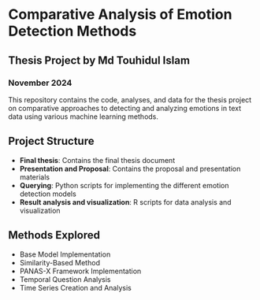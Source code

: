 # Comparative Analysis of Emotion Detection Methods

## Thesis Project by Md Touhidul Islam

### November 2024

This repository contains the code, analyses, and data for the thesis project on comparative approaches to detecting and analyzing emotions in text data using various machine learning methods.

## Project Structure

- **Final thesis**: Contains the final thesis document
- **Presentation and Proposal**: Contains the proposal and presentation materials
- **Querying**: Python scripts for implementing the different emotion detection models
- **Result analysis and visualization**: R scripts for data analysis and visualization

## Methods Explored

- Base Model Implementation
- Similarity-Based Method
- PANAS-X Framework Implementation
- Temporal Question Analysis
- Time Series Creation and Analysis

